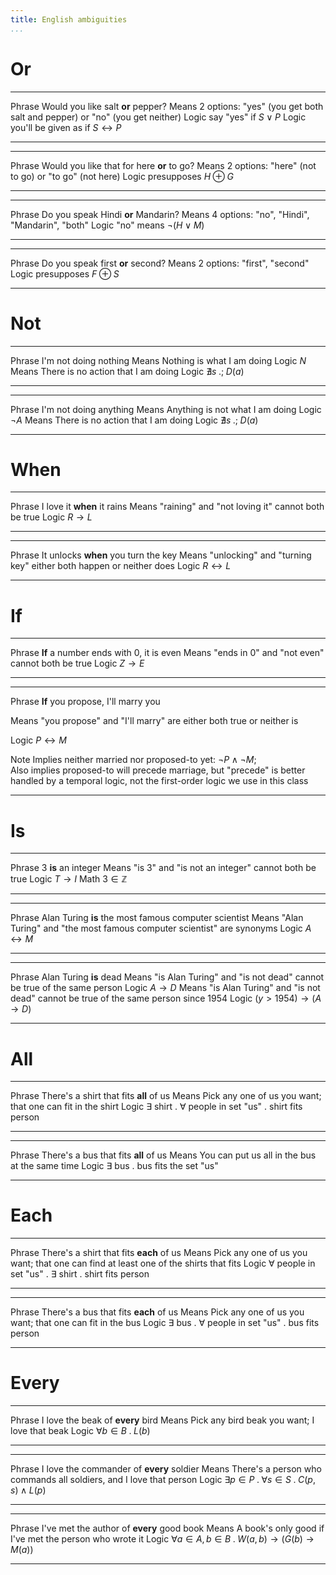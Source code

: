 ```yaml
---
title: English ambiguities
...
```


# Or

------  -----------------------------------------
Phrase  Would you like salt **or** pepper?
Means   2 options: "yes" (you get both salt and pepper) or "no" (you get neither)
Logic   say "yes" if $S \lor P$
Logic   you'll be given as if $S \leftrightarrow P$
------  -----------------------------------------

------  -----------------------------------------
Phrase  Would you like that for here **or** to go?
Means   2 options: "here" (not to go) or "to go" (not here)
Logic   presupposes $H \oplus G$
------  -----------------------------------------

------  -----------------------------------------
Phrase  Do you speak Hindi **or** Mandarin?
Means   4 options: "no", "Hindi", "Mandarin", "both"
Logic   "no" means $\lnot(H \lor M)$
------  -----------------------------------------

------  -----------------------------------------
Phrase  Do you speak first **or** second?
Means   2 options: "first", "second"
Logic   presupposes $F \oplus S$
------  -----------------------------------------

# Not

------  -----------------------------------------
Phrase  I'm not doing nothing
Means   Nothing is what I am doing
Logic   $N$
Means   There is no action that I am doing
Logic   $\nexists s \;.;\; D(a)$
------  -----------------------------------------

------  -----------------------------------------
Phrase  I'm not doing anything
Means   Anything is not what I am doing
Logic   $\lnot A$
Means   There is no action that I am doing
Logic   $\nexists s \;.;\; D(a)$
------  -----------------------------------------

# When

------  -----------------------------------------
Phrase  I love it **when** it rains
Means   "raining" and "not loving it" cannot both be true
Logic   $R \rightarrow L$
------  -----------------------------------------

------  -----------------------------------------
Phrase  It unlocks **when** you turn the key
Means   "unlocking" and "turning key" either both happen or neither does
Logic   $R \leftrightarrow L$
------  -----------------------------------------

# If

------  -----------------------------------------
Phrase  **If** a number ends with 0, it is even
Means   "ends in 0" and "not even" cannot both be true
Logic   $Z \rightarrow E$
------  -----------------------------------------

------  -----------------------------------------
Phrase  **If** you propose, I'll marry you

Means   "you propose" and "I'll marry" are either both true or neither is

Logic   $P \leftrightarrow M$

Note    Implies neither married nor proposed-to yet: $\lnot P \land \lnot M$;\
        Also implies proposed-to will precede marriage, but "precede" is better handled by a temporal logic, not the first-order logic we use in this class
------  -----------------------------------------

# Is

------  -----------------------------------------
Phrase  3 **is** an integer
Means   "is 3" and "is not an integer" cannot both be true
Logic   $T \rightarrow I$
Math    $3 \in \mathbb Z$
------  -----------------------------------------

------  -----------------------------------------
Phrase  Alan Turing **is** the most famous computer scientist
Means   "Alan Turing" and "the most famous computer scientist" are synonyms
Logic   $A \leftrightarrow M$
------  -----------------------------------------

------  -----------------------------------------
Phrase  Alan Turing **is** dead
Means   "is Alan Turing" and "is not dead" cannot be true of the same person
Logic   $A \rightarrow D$
Means   "is Alan Turing" and "is not dead" cannot be true of the same person since 1954
Logic   $(y > 1954) \rightarrow (A \rightarrow D)$
------  -----------------------------------------

# All

------  -----------------------------------------
Phrase  There's a shirt that fits **all** of us
Means   Pick any one of us you want; that one can fit in the shirt
Logic   $\exists$ shirt . $\forall$ people in set "us" . shirt fits person
------  -----------------------------------------

------  -----------------------------------------
Phrase  There's a bus that fits **all** of us
Means   You can put us all in the bus at the same time
Logic   $\exists$ bus . bus fits the set "us"
------  -----------------------------------------

# Each

------  -----------------------------------------
Phrase  There's a shirt that fits **each** of us
Means   Pick any one of us you want; that one can find at least one of the shirts that fits
Logic   $\forall$ people in set "us" . $\exists$ shirt . shirt fits person
------  -----------------------------------------

------  -----------------------------------------
Phrase  There's a bus that fits **each** of us
Means   Pick any one of us you want; that one can fit in the bus
Logic   $\exists$ bus . $\forall$ people in set "us" . bus fits person
------  -----------------------------------------

# Every

------  -----------------------------------------
Phrase  I love the beak of **every** bird
Means   Pick any bird beak you want; I love that beak
Logic   $\forall b \in B \;.\; L(b)$
------  -----------------------------------------

------  -----------------------------------------
Phrase  I love the commander of **every** soldier
Means   There's a person who commands all soldiers, and I love that person
Logic   $\exists p \in P \;.\; \forall s \in S \;.\; C(p,s) \land L(p)$
------  -----------------------------------------

------  -----------------------------------------
Phrase  I've met the author of **every** good book
Means   A book's only good if I've met the person who wrote it
Logic   $\forall a \in A, b \in B\;.\; W(a,b) \rightarrow \big( G(b) \rightarrow M(a) \big)$
------  -----------------------------------------

